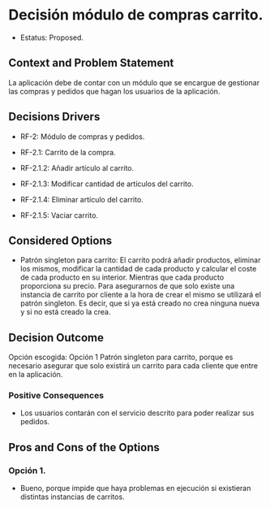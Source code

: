 # Decisión módulo de compras carrito. 

* Estatus: Proposed. 

 

## Context and Problem Statement 

La aplicación debe de contar con un módulo que se encargue de gestionar las compras y pedidos que hagan los usuarios de la aplicación. 

 

## Decisions Drivers 

* RF-2: Módulo de compras y pedidos. 

* RF-2.1: Carrito de la compra. 

* RF-2.1.2: Añadir artículo al carrito. 

* RF-2.1.3: Modificar cantidad de artículos del carrito. 

* RF-2.1.4: Eliminar artículo del carrito. 

* RF-2.1.5: Vaciar carrito. 

 

## Considered Options 

* Patrón singleton para carrito: El carrito podrá añadir productos, eliminar los mismos, modificar la cantidad de cada producto y calcular el coste de cada producto en su interior. Mientras que cada producto proporciona su precio. Para asegurarnos de que solo existe una instancia de carrito por cliente a la hora de crear el mismo se utilizará el patrón singleton. Es decir, que si ya está creado no crea ninguna nueva y si no está creado la crea. 
 

## Decision Outcome 

Opción escogida: Opción 1 Patrón singleton para carrito, porque es necesario asegurar que solo existirá un carrito para cada cliente que entre en la aplicación. 

 

### Positive Consequences 

* Los usuarios contarán con el servicio descrito para poder realizar sus pedidos. 

 

## Pros and Cons of the Options 

### Opción 1.  

* Bueno, porque impide que haya problemas en ejecución si existieran distintas instancias de carritos. 
